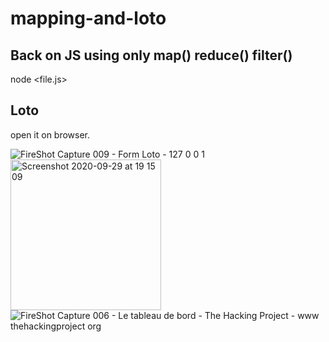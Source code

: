 # mapping-and-loto

## Back on JS using only map() reduce() filter()
node <file.js>

## Loto
open it on browser.

![FireShot Capture 009 - Form Loto - 127 0 0 1](https://user-images.githubusercontent.com/44788022/94591297-300e8d80-0288-11eb-8ac0-8657e65156cd.png)
<img width="241" alt="Screenshot 2020-09-29 at 19 15 09" src="https://user-images.githubusercontent.com/44788022/94591299-300e8d80-0288-11eb-9587-d34433b14348.png">
![FireShot Capture 006 - Le tableau de bord - The Hacking Project - www thehackingproject org](https://user-images.githubusercontent.com/44788022/94591294-2edd6080-0288-11eb-94fc-48c06af236bd.png)

